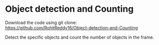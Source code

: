 # Object detection and Counting

Download the code using git clone: https://github.com/RohitReddy16/Object-detection-and-Counting

Detect the specific objects and count the number of objects in the frame. 
 
